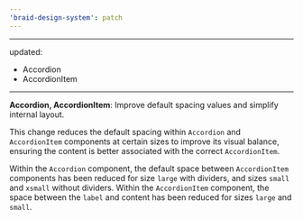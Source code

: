 ```yaml
---
'braid-design-system': patch
---
```


---
updated:
  - Accordion
  - AccordionItem
---

**Accordion, AccordionItem**: Improve default spacing values and simplify internal layout.

This change reduces the default spacing within `Accordion` and `AccordionItem` components at certain sizes to improve its visual balance, ensuring the content is better associated with the correct `AccordionItem`.

Within the `Accordion` component, the default space between `AccordionItem` components has been reduced for size `large` with dividers, and sizes `small` and `xsmall` without dividers.
Within the `AccordionItem` component, the space between the `label` and content has been reduced for sizes `large` and `small`.
